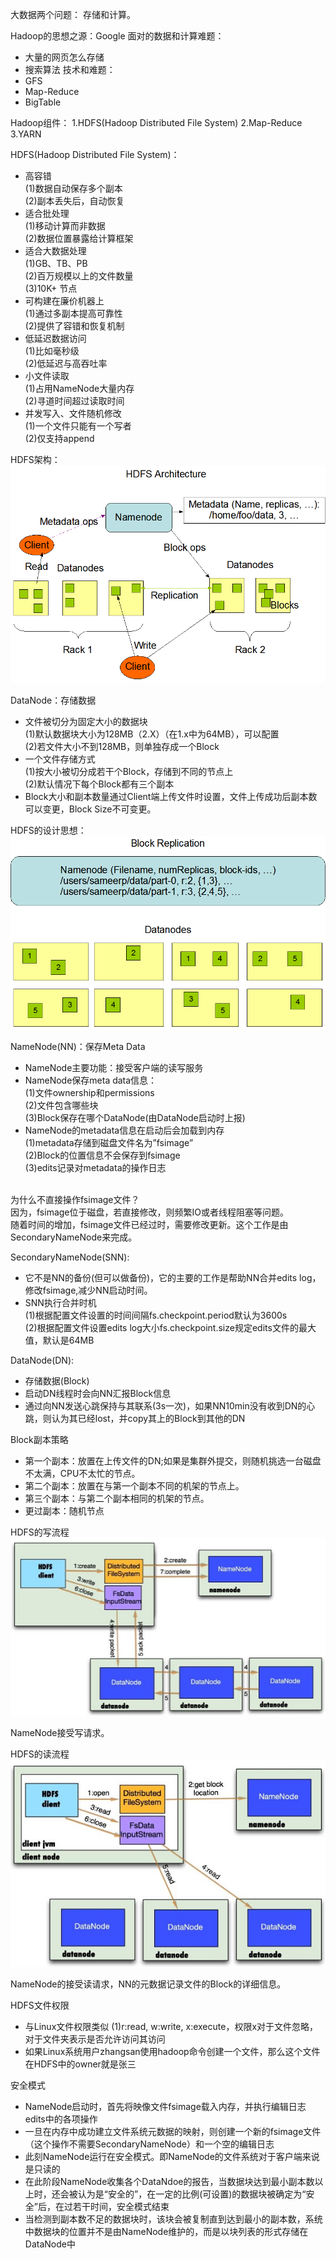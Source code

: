 大数据两个问题：
存储和计算。

Hadoop的思想之源：Google
面对的数据和计算难题：
- 大量的网页怎么存储
- 搜索算法
技术和难题：
- GFS
- Map-Reduce
- BigTable

Hadoop组件：
1.HDFS(Hadoop Distributed File System)
2.Map-Reduce
3.YARN

HDFS(Hadoop Distributed File System)：
- 高容错<br>
  (1)数据自动保存多个副本<br>
  (2)副本丢失后，自动恢复<br>
- 适合批处理<br>
  (1)移动计算而非数据<br>
  (2)数据位置暴露给计算框架<br>
- 适合大数据处理<br>
  (1)GB、TB、PB<br>
  (2)百万规模以上的文件数量<br>
  (3)10K+ 节点<br>
- 可构建在廉价机器上<br>
  (1)通过多副本提高可靠性<br>
  (2)提供了容错和恢复机制<br>
- 低延迟数据访问<br>
  (1)比如毫秒级<br>
  (2)低延迟与高吞吐率<br>
- 小文件读取<br>
  (1)占用NameNode大量内存<br>
  (2)寻道时间超过读取时间<br>
- 并发写入、文件随机修改<br>
  (1)一个文件只能有一个写者<br>
  (2)仅支持append<br>

HDFS架构：<br>
![avatar](hdfsarchitecture.png)<br>

DataNode：存储数据
- 文件被切分为固定大小的数据块<br>
  (1)默认数据块大小为128MB（2.X）（在1.x中为64MB），可以配置<br>
  (2)若文件大小不到128MB，则单独存成一个Block<br>
- 一个文件存储方式<br>
  (1)按大小被切分成若干个Block，存储到不同的节点上<br>
  (2)默认情况下每个Block都有三个副本<br>
- Block大小和副本数量通过Client端上传文件时设置，文件上传成功后副本数可以变更，Block Size不可变更。

HDFS的设计思想：<br>
![avatar](hdfsblockreplication.png)<br>

NameNode(NN)：保存Meta Data
- NameNode主要功能：接受客户端的读写服务
- NameNode保存meta data信息：<br>
  (1)文件ownership和permissions<br>
  (2)文件包含哪些块<br>
  (3)Block保存在哪个DataNode(由DataNode启动时上报)<br>
- NameNode的metadata信息在启动后会加载到内存<br>
  (1)metadata存储到磁盘文件名为”fsimage”<br>
  (2)Block的位置信息不会保存到fsimage<br>
  (3)edits记录对metadata的操作日志<br>

<br>
为什么不直接操作fsimage文件？<br>
因为，fsimage位于磁盘，若直接修改，则频繁IO或者线程阻塞等问题。<br>
随着时间的增加，fsimage文件已经过时，需要修改更新。这个工作是由SecondaryNameNode来完成。<br>

SecondaryNameNode(SNN):
- 它不是NN的备份(但可以做备份)，它的主要的工作是帮助NN合并edits log，修改fsimage,减少NN启动时间。
- SNN执行合并时机<br>
  (1)根据配置文件设置的时间间隔fs.checkpoint.period默认为3600s<br>
  (2)根据配置文件设置edits log大小fs.checkpoint.size规定edits文件的最大值，默认是64MB<br>

DataNode(DN):
- 存储数据(Block)
- 启动DN线程时会向NN汇报Block信息
- 通过向NN发送心跳保持与其联系(3s一次)，如果NN10min没有收到DN的心跳，则认为其已经lost，并copy其上的Block到其他的DN

Block副本策略
- 第一个副本：放置在上传文件的DN;如果是集群外提交，则随机挑选一台磁盘不太满，CPU不太忙的节点。
- 第二个副本：放置在与第一个副本不同的机架的节点上。
- 第三个副本：与第二个副本相同的机架的节点。
- 更过副本：随机节点

HDFS的写流程<br>
![avatar](hdfswrite.png)<br>

NameNode接受写请求。<br>

HDFS的读流程<br>
![avatar](hdfsread.png)<br>

NameNode的接受读请求，NN的元数据记录文件的Block的详细信息。

HDFS文件权限
- 与Linux文件权限类似
  (1)r:read, w:write, x:execute，权限x对于文件忽略，对于文件夹表示是否允许访问其访问
- 如果Linux系统用户zhangsan使用hadoop命令创建一个文件，那么这个文件在HDFS中的owner就是张三

安全模式
- NameNode启动时，首先将映像文件fsimage载入内存，并执行编辑日志edits中的各项操作
- 一旦在内存中成功建立文件系统元数据的映射，则创建一个新的fsimage文件（这个操作不需要SecondaryNameNode）和一个空的编辑日志
- 此刻NameNode运行在安全模式。即NameNode的文件系统对于客户端来说是只读的
- 在此阶段NameNode收集各个DataNdoe的报告，当数据块达到最小副本数以上时，还会被认为是“安全的”，在一定的比例(可设置)的数据块被确定为“安全”后，在过若干时间，安全模式结束
- 当检测到副本数不足的数据块时，该块会被复制直到达到最小的副本数，系统中数据块的位置并不是由NameNode维护的，而是以块列表的形式存储在DataNode中
